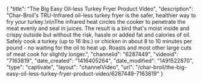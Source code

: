 {
    "title": "The Big Easy Oil-less Turkey Fryer Product Video",
    "description": "Char-Broil's TRU-Infrared oil-less turkey fryer is the safer, healthier way to fry your turkey.\n\nThe infrared heat circles the cooker to penetrate the meat evenly and seal in juices. The result is a bird that's moist inside and crispy outside but without the risk, hassle or added fat and calories of oil. Safely cook a turkey (up to 16 lbs.) or chicken in about 8 to 10 minutes per pound - no waiting for the oil to heat up. Roasts and most other large cuts of meat cook for slightly longer.",
    "channelid": "6287449",
    "videoid": "7163819",
    "date_created": "1416405264",
    "date_modified": "1491522870",
    "type": "captivate",
    "layout": "channelVideo",
    "url": "\/char-broil\/the-big-easy-oil-less-turkey-fryer-product-video\/6287449-7163819"
}